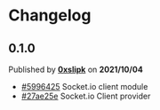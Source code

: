 # Changelog

## 0.1.0
Published by **[0xslipk](https://github.com/0xslipk)** on **2021/10/04**
- [#5996425](https://github.com/blockcoders/nestjs-io-client/commit/59964253920c6ff7483913373918e77dbf714747) Socket.io client module
- [#27ae25e](https://github.com/blockcoders/nestjs-io-client/commit/27ae25e4e23c0cd2ea5457fac82042b9435fca26) Socket.io Client provider